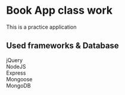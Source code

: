 # Book App class work
This is a practice application 
## Used frameworks & Database
jQuery  
NodeJS  
Express  
Mongoose  
MongoDB  

